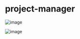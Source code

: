 # project-manager

![image](https://github.com/tvgVita69/project-manager/assets/98489171/f5bc8a84-6456-451b-bfe0-5e86f955a503)

![image](https://github.com/tvgVita69/project-manager/assets/98489171/edadaf7b-269e-4c0a-8eda-40ede142bb3b)
